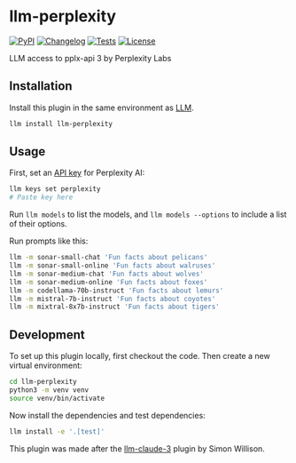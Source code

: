 # llm-perplexity

[![PyPI](https://img.shields.io/pypi/v/llm-claude-3.svg)](https://pypi.org/project/llm-claude-3/)
[![Changelog](https://img.shields.io/github/v/release/simonw/llm-claude-3?include_prereleases&label=changelog)](https://github.com/simonw/llm-claude-3/releases)
[![Tests](https://github.com/simonw/llm-claude-3/actions/workflows/test.yml/badge.svg)](https://github.com/simonw/llm-claude-3/actions/workflows/test.yml)
[![License](https://img.shields.io/badge/license-Apache%202.0-blue.svg)](https://github.com/simonw/llm-claude-3/blob/main/LICENSE)

LLM access to pplx-api 3 by Perplexity Labs

## Installation

Install this plugin in the same environment as [LLM](https://llm.datasette.io/).

```bash
llm install llm-perplexity
```

## Usage

First, set an [API key](https://www.perplexity.ai/settings/api) for Perplexity AI:

```bash
llm keys set perplexity
# Paste key here
```

Run `llm models` to list the models, and `llm models --options` to include a list of their options.

Run prompts like this:

```bash
llm -m sonar-small-chat 'Fun facts about pelicans'
llm -m sonar-small-online 'Fun facts about walruses'
llm -m sonar-medium-chat 'Fun facts about wolves'
llm -m sonar-medium-online 'Fun facts about foxes'
llm -m codellama-70b-instruct 'Fun facts about lemurs'
llm -m mistral-7b-instruct 'Fun facts about coyotes'
llm -m mixtral-8x7b-instruct 'Fun facts about tigers'
```

## Development

To set up this plugin locally, first checkout the code. Then create a new virtual environment:

```bash
cd llm-perplexity
python3 -m venv venv
source venv/bin/activate
```

Now install the dependencies and test dependencies:

```bash
llm install -e '.[test]'
```

This plugin was made after the [llm-claude-3](https://github.com/simonw/llm-claude-3) plugin by Simon Willison.
